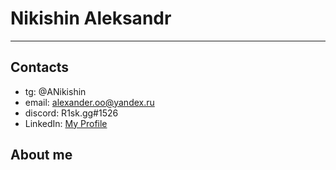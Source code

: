 Nikishin Aleksandr
===
***

## Contacts
* tg: @ANikishin
* email: alexander.oo@yandex.ru
* discord: R1sk.gg#1526
* LinkedIn: [My Profile](https://www.linkedin.com/in/aleksandr-nikishin-9b5003187/) 

## About me


